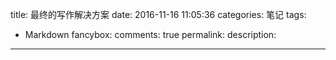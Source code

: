 title: 最终的写作解决方案
date: 2016-11-16 11:05:36
categories: 笔记
tags:
- Markdown
fancybox:
comments: true
permalink:
description:
---